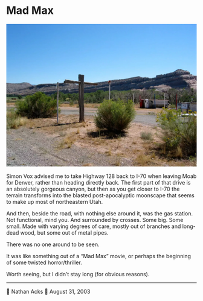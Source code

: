 # Mad Max

![A desolate turn-off just outside of Moab](assets/6056dd451052ae04821da6a15012e3b9.webp)

Simon Vox advised me to take Highway 128 back to I-70 when leaving Moab for Denver, rather than heading directly back. The first part of that drive is an absolutely gorgeous canyon, but then as you get closer to I-70 the terrain transforms into the blasted post-apocalyptic moonscape that seems to make up most of northeastern Utah.

And then, beside the road, with nothing else around it, was the gas station. Not functional, mind you. And surrounded by crosses. Some big. Some small. Made with varying degrees of care, mostly out of branches and long-dead wood, but some out of metal pipes.

There was no one around to be seen.

It was like something out of a “Mad Max” movie, or perhaps the beginning of some twisted horror/thriller.

Worth seeing, but I didn’t stay long (for obvious reasons).

- - - -

👤 Nathan Acks
📅 August 31, 2003
